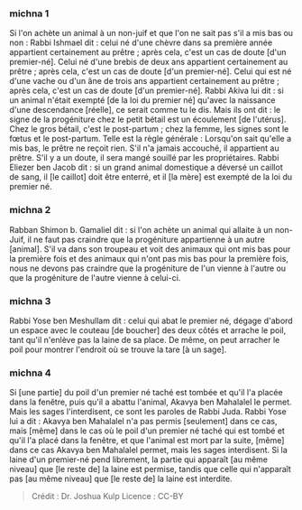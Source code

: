 
### michna 1
Si l'on achète un animal à un non-juif et que l'on ne sait pas s'il a mis bas ou non : Rabbi Ishmael dit : celui né d'une chèvre dans sa première année appartient certainement au prêtre ; après cela, c'est un cas de doute [d'un premier-né]. Celui né d'une brebis de deux ans appartient certainement au prêtre ; après cela, c'est un cas de doute [d'un premier-né]. Celui qui est né d'une vache ou d'un âne de trois ans appartient certainement au prêtre ; après cela, c'est un cas de doute [d'un premier-né]. Rabbi Akiva lui dit : si un animal n'était exempté [de la loi du premier né] qu'avec la naissance d'une descendance [réelle], ce serait comme tu le dis. Mais ils ont dit : le signe de la progéniture chez le petit bétail est un écoulement [de l'utérus].  Chez le gros bétail, c'est le post-partum ; chez la femme, les signes sont le fœtus et le post-partum. Telle est la règle générale : Lorsqu'on sait qu'elle a mis bas, le prêtre ne reçoit rien. S'il n'a jamais accouché, il appartient au prêtre. S'il y a un doute, il sera mangé souillé par les propriétaires. Rabbi Eliezer ben Jacob dit : si un grand animal domestique a déversé un caillot de sang, il [le caillot] doit être enterré, et il [la mère] est exempté de la loi du premier né.

### michna 2
Rabban Shimon b. Gamaliel dit : si l'on achète un animal qui allaite à un non-Juif, il ne faut pas craindre que la progéniture appartienne à un autre [animal]. S'il va dans son troupeau et voit des animaux qui ont mis bas pour la première fois et des animaux qui n'ont pas mis bas pour la première fois, nous ne devons pas craindre que la progéniture de l'un vienne à l'autre ou que la progéniture de l'autre vienne à celui-ci.

### michna 3
Rabbi Yose ben Meshullam dit : celui qui abat le premier né, dégage d'abord un espace avec le couteau [de boucher] des deux côtés et arrache le poil, tant qu'il n'enlève pas la laine de sa place. De même, on peut arracher le poil pour montrer l'endroit où se trouve la tare [à un sage].

### michna 4
Si [une partie] du poil d'un premier né taché est tombée et qu'il l'a placée dans la fenêtre, puis qu'il a abattu l'animal, Akavya ben Mahalalel le permet. Mais les sages l'interdisent, ce sont les paroles de Rabbi Juda. Rabbi Yose lui a dit : Akavya ben Mahalalel n'a pas permis [seulement] dans ce cas, mais [même] dans le cas où le poil d'un premier né taché qui est tombé et qu'il l'a placé dans la fenêtre, et que l'animal est mort par la suite, [même] dans ce cas Akavya ben Mahalalel permet, mais les sages interdisent. Si la laine d'un premier-né pend librement, la partie qui apparaît [au même niveau] que [le reste de] la laine est permise, tandis que celle qui n'apparaît pas [au même niveau] que [le reste de] la laine est interdite.

>Crédit : Dr. Joshua Kulp
>Licence : CC-BY